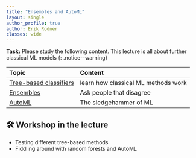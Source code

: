 ```yaml
---
title: "Ensembles and AutoML"
layout: single
author_profile: true
author: Erik Rodner
classes: wide
---
```


**Task:** Please study the following content. This lecture is all about further classical ML models
{: .notice--warning} 

| Topic | Content | 
| :------------- |  :---------- |
| [Tree-based classifiers](/modules/treebased/treebased.md) | learn how classical ML methods work |
| [Ensembles](/modules/ensembles/ensembles.md) | Ask people that disagree |
| [AutoML](/modules/automl/automl.md) | The sledgehammer of ML |

## 🛠 Workshop in the lecture

* Testing different tree-based methods
* Fiddling around with random forests and AutoML